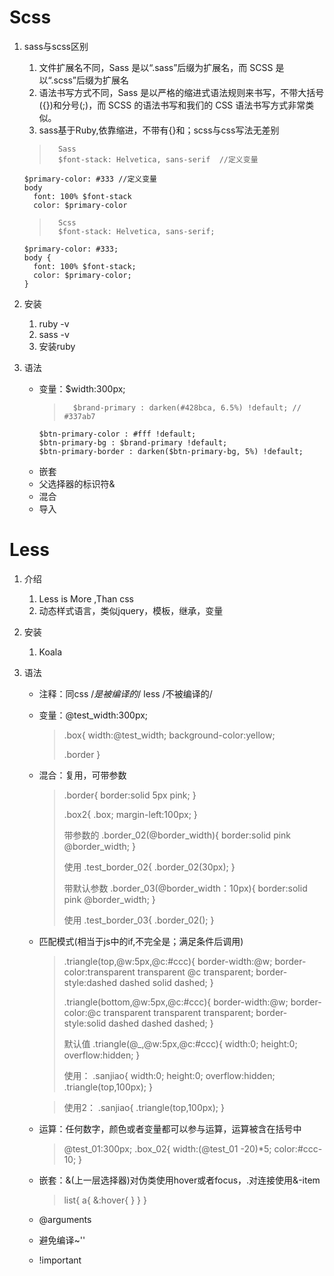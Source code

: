#	Scss
1.	sass与scss区别
	1.	文件扩展名不同，Sass 是以“.sass”后缀为扩展名，而 SCSS 是以“.scss”后缀为扩展名
	2.	语法书写方式不同，Sass 是以严格的缩进式语法规则来书写，不带大括号({})和分号(;)，而 SCSS 的语法书写和我们的 CSS 语法书写方式非常类似。
	3.	sass基于Ruby,依靠缩进，不带有{}和；scss与css写法无差别
	>		Sass
	>		$font-stack: Helvetica, sans-serif  //定义变量
		$primary-color: #333 //定义变量
		body
		  font: 100% $font-stack
		  color: $primary-color
		
	>		Scss
	>		$font-stack: Helvetica, sans-serif;
		$primary-color: #333;
		body {
		  font: 100% $font-stack;
		  color: $primary-color;
		}
2.	安装
	1.	ruby -v	
	2.	sass -v
	2.	安装ruby

3.	语法
	+	变量：$width:300px;
		>		$brand-primary : darken(#428bca, 6.5%) !default; // #337ab7
			$btn-primary-color : #fff !default;
			$btn-primary-bg : $brand-primary !default;
			$btn-primary-border : darken($btn-primary-bg, 5%) !default;
	+	嵌套	
	+	父选择器的标识符&
	+	混合
	+	导入
	
#	Less
1.	介绍
	1.	Less is More ,Than css
	2.	动态样式语言，类似jquery，模板，继承，变量
	
2.	安装
	1.	Koala

3.	语法
	+	注释：同css /*是被编译的*/ less /不被编译的/
	+	变量：@test_width:300px;
		> .box{
		> 	width:@test_width;
		> 	background-color:yellow;
		>
		>	.border
		> }
	+	混合：复用，可带参数
		>	.border{
		>		border:solid 5px pink;
		>	}
		>	
		>	.box2{
		>		.box;
		>		margin-left:100px;
		>	}
		>	
		>带参数的
		>	.border_02(@border_width){
		>		border:solid pink @border_width;
		>	}
		>	
		>	使用
		>	.test_border_02{
		>		.border_02(30px);
		>	}
		>	
		>	带默认参数
		>	.border_03(@border_width：10px){
		>		border:solid pink @border_width;
		>	}	
		>	
		>	使用
		>	.test_border_03{
		>		.border_02();
		>	} 
		
	+	匹配模式(相当于js中的if,不完全是；满足条件后调用)
		>	.triangle(top,@w:5px,@c:#ccc){
		>	border-width:@w;
		>	border-color:transparent transparent @c transparent;
		>	border-style:dashed dashed solid dashed;
		>	}
		>
		>	.triangle(bottom,@w:5px,@c:#ccc){
		>	border-width:@w;
		>	border-color:@c transparent transparent transparent;
		>	border-style:solid dashed dashed dashed;
		>	}
		>
		>	默认值
		>	.triangle(@_,@w:5px,@c:#ccc){
		>	width:0;
		>	height:0;
		>	overflow:hidden;
		>	}
		>	
		>   使用： .sanjiao{
		>   	width:0;
		>   	height:0;
		>   	overflow:hidden;
		>   	.triangle(top,100px);
		>   }

		>   使用2： .sanjiao{
		>   	.triangle(top,100px);
		>   }
	+	运算：任何数字，颜色或者变量都可以参与运算，运算被含在括号中
		>	@test_01:300px;
		>	.box_02{
		>	width:(@test_01 -20)*5;
		>	color:#ccc-10;
		>	}
	+	嵌套：&(上一层选择器)对伪类使用hover或者focus，.对连接使用&-item
		>	list{
		>	a{
		>	&:hover{
		>		}
		>		}
		>	}
	+	@arguments
	+	 避免编译~''
	+	!important
		